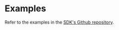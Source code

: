 # Examples

Refer to the examples in the [SDK's Github repository](https://github.com/NessieCircuits/Riotee_SDK/tree/main/examples).